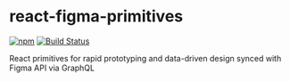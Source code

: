 # react-figma-primitives

[![npm](https://img.shields.io/npm/v/react-figma-primitives.svg)](https://www.npmjs.com/package/react-figma-primitives) [![Build Status](https://travis-ci.org/component-driven/react-figma-primitives.svg)](https://travis-ci.org/component-driven/react-figma-primitives)

React primitives for rapid prototyping and data-driven design synced with Figma API via GraphQL
